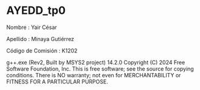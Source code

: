 # AYEDD_tp0
Nombre : Yair César 


Apellido : Minaya Gutiérrez 


Código de Comisión : K1202


g++.exe (Rev2, Built by MSYS2 project) 14.2.0
Copyright (C) 2024 Free Software Foundation, Inc.
This is free software; see the source for copying conditions.  There is NO
warranty; not even for MERCHANTABILITY or FITNESS FOR A PARTICULAR PURPOSE.
